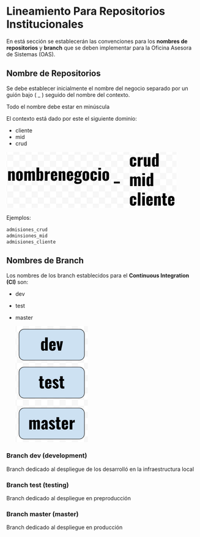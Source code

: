 # Lineamiento Para Repositorios Institucionales

En está sección se establecerán las convenciones para los **nombres de repositorios**  y **branch** que se deben implementar para la Oficina Asesora de Sistemas (OAS).

## Nombre de Repositorios

Se debe establecer inicialmente el nombre del negocio separado por un guión bajo ( _ ) seguido del nombre del contexto.

Todo el nombre debe estar en minúscula

El contexto está dado por este el siguiente dominio:
- cliente
- mid
- crud

![Crear BD](/repositorios_institucionales/img/repo_01.png)

Ejemplos:

    admisiones_crud
    adminsiones_mid
    admisiones_cliente

## Nombres de Branch

Los nombres de los branch establecidos para el **Continuous Integration (CI)** son:
- dev
- test
- master

  ![Crear BD](/repositorios_institucionales/img/repo_02.png)

### Branch dev (development)
Branch dedicado al despliegue de los desarrolló en la infraestructura local

### Branch test (testing)
Branch dedicado al despliegue en preproducción

### Branch master (master)
Branch dedicado al despliegue en producción
